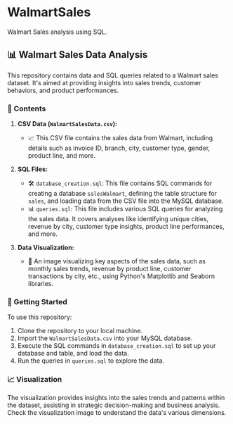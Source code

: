 # WalmartSales
Walmart Sales analysis using SQL.

## 📊 Walmart Sales Data Analysis

This repository contains data and SQL queries related to a Walmart sales dataset. It's aimed at providing insights into sales trends, customer behaviors, and product performances.

### 📁 Contents

1. **CSV Data (`WalmartSalesData.csv`):**
   - 📈 This CSV file contains the sales data from Walmart, including details such as invoice ID, branch, city, customer type, gender, product line, and more.

2. **SQL Files:**
   - 🛠️ `database_creation.sql`: This file contains SQL commands for creating a database `salesWalmart`, defining the table structure for `sales`, and loading data from the CSV file into the MySQL database.
   - 📊 `queries.sql`: This file includes various SQL queries for analyzing the sales data. It covers analyses like identifying unique cities, revenue by city, customer type insights, product line performances, and more.

3. **Data Visualization:**
   - 🎨 An image visualizing key aspects of the sales data, such as monthly sales trends, revenue by product line, customer transactions by city, etc., using Python's Matplotlib and Seaborn libraries.

### 🚀 Getting Started

To use this repository:

1. Clone the repository to your local machine.
2. Import the `WalmartSalesData.csv` into your MySQL database.
3. Execute the SQL commands in `database_creation.sql` to set up your database and table, and load the data.
4. Run the queries in `queries.sql` to explore the data.

### 📈 Visualization

The visualization provides insights into the sales trends and patterns within the dataset, assisting in strategic decision-making and business analysis. Check the visualization image to understand the data's various dimensions.
